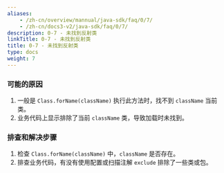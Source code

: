 ```yaml
---
aliases:
    - /zh-cn/overview/mannual/java-sdk/faq/0/7/
    - /zh-cn/docs3-v2/java-sdk/faq/0/7/
description: 0-7 - 未找到反射类
linkTitle: 0-7 - 未找到反射类
title: 0-7 - 未找到反射类
type: docs
weight: 7
---
```








### 可能的原因

1. 一般是 `Class.forName(className)` 执行此方法时，找不到 `className` 当前类。
2. 业务代码上显示排除了当前 `className` 类，导致加载时未找到。

### 排查和解决步骤

1. 检查 `Class.forName(className)` 中，`className` 是否存在。
2. 排查业务代码，有没有使用配置或扫描注解 `exclude` 排除了一些类或包。